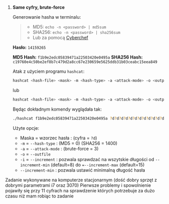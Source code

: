 1. **Same cyfry, brute-force**

    Generowanie hasha w terminalu:
    > * MD5: `echo -n <password> | md5sum`
    > * SHA256: `echo -n <password> | sha256sum`
     >* Lub za pomocą [Cyberchef](https://gchq.github.io/CyberChef/)

    **Hasło:** `14159265`

    **MD5 Hash:** `f1b9e2edc05839471a22503420e0495a`
    **SHA256 Hash:** `c19760e4c50be2ef8b7c479d2a8cc67e230659e5625ddb31b03ceabc15eea849`

    Atak z użyciem programu `hashcat`:

	```bash
    hashcat <hash-file> <mask> -m <hash-type> -a <attack-mode> -o <output_file>
    ```
    lub
	```bash
	hashcat <hash-file> <mask> -m <hash-type> -a <attack-mode> -o <output_file> -i --increment-min=<min-password-lenght>
	```

	Będąc dokładnym komendy wyglądała tak:
	```bash
	./hashcat f1b9e2edc05839471a22503420e0495a ?d?d?d?d?d?d?d?d?d?d?d?d?d?d?d?d -m 0 -a 3 -o wyniki.txt -i -increment-min=5
	```
    Użyte opcje:
    * Maska = wzorzec hasła : (cyfra = `?d`)
    * `-m` = `--hash-type` : (MD5 = 0) (SHA256 = 1400)
    * `-a` = `--attack-mode` : (brute-force = 3)
    * `-o` = `--outfile`
    * `-i` = `--increment` : pozwala sprawdzać na wszytskie długości od `--increment-min` (default=8) do `=--increment-max` (default=15)
    * `--increment-min` : pozwala ustawić minimalną długość hasła

Zadanie wykonywane na komputerze stacjonarnym (dość dobry sprzęt z dobrymi parametrami i7 oraz 3070)
Pierwsze problemy i spowolnienie pojawiły się przy 11 cyfrach na sprawdzenie których potrzebuje za dużo czasu niż mam robiąc to zadanie